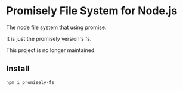 # Promisely File System for Node.js

The node file system that using promise.

It is just the promisely version's fs.

This project is no longer maintained.

## Install

```npm i promisely-fs```
